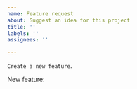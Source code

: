 ```yaml
---
name: Feature request
about: Suggest an idea for this project
title: ''
labels: ''
assignees: ''

---
```


`Create a new feature`.

New feature: ` `
